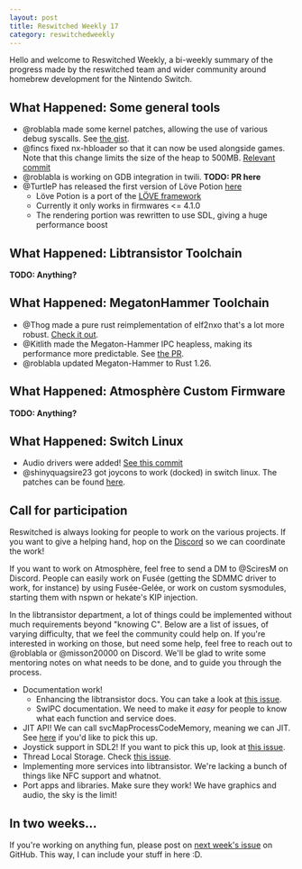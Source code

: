 ```yaml
---
layout: post
title: Reswitched Weekly 17
category: reswitchedweekly
---
```


Hello and welcome to Reswitched Weekly, a bi-weekly summary of the progress
made by the reswitched team and wider community around homebrew development for
the Nintendo Switch.

## What Happened: Some general tools

- @roblabla made some kernel patches, allowing the use of various debug
  syscalls. See [the gist](https://gist.github.com/roblabla/440f3ceaa0b2d3ca530c2a43fe258420).
- @fincs fixed nx-hbloader so that it can now be used alongside games. Note that
  this change limits the size of the heap to 500MB.
  [Relevant commit](https://github.com/switchbrew/nx-hbloader/commit/d6e56d487f4624237407c395b93d53bfa6e44cf6)
- @roblabla is working on GDB integration in twili. **TODO: PR here**
- @TurtleP has released the first version of Löve Potion [here](https://github.com/TurtleP/LovePotion/releases/tag/switch-1.0.0)
    - Löve Potion is a port of the [LÖVE framework](https://love2d.org)
    - Currently it only works in firmwares <= 4.1.0
    - The rendering portion was rewritten to use SDL, giving a huge performance boost

## What Happened: Libtransistor Toolchain

**TODO: Anything?**

## What Happened: MegatonHammer Toolchain

- @Thog made a pure rust reimplementation of elf2nxo that's a lot more robust.
  [Check it out](https://github.com/MegatonHammer/elf2nxo).
- @Kitlith made the Megaton-Hammer IPC heapless, making its performance more
  predictable. See [the PR](https://github.com/MegatonHammer/megaton-hammer/pull/27).
- @roblabla updated Megaton-Hammer to Rust 1.26.

## What Happened: Atmosphère Custom Firmware

**TODO: Anything?**

## What Happened: Switch Linux

- Audio drivers were added! [See this commit](https://github.com/tardyp/switch-linux/commit/9ab9a019fdf1275f1dd6b911bd7f37cb49738cbe)
- @shinyquagsire23 got joycons to work (docked) in switch linux. The patches can
  be found [here](https://github.com/shinyquagsire23/Switch-Linux/commit/1580857997fb6d77f2f9b63f23d95ad68f420210).


## Call for participation

Reswitched is always looking for people to work on the various projects. If you
want to give a helping hand, hop on the [Discord] so we can coordinate the work!

If you want to work on Atmosphère, feel free to send a DM to @SciresM on
Discord. People can easily work on Fusée (getting the SDMMC driver to work, for
instance) by using Fusée-Gelée, or work on custom sysmodules, starting them with
nspwn or hekate's KIP injection.

In the libtransistor department, a lot of things could be implemented without
much requirements beyond "knowing C". Below are a list of issues, of varying
difficulty, that we feel the community could help on. If you're interested in
working on those, but need some help, feel free to reach out to @roblabla or
@misson20000 on Discord. We'll be glad to write some mentoring notes on what
needs to be done, and to guide you through the process.

- Documentation work!
  - Enhancing the libtransistor docs. You can take a look at
	[this issue](https://github.com/reswitched/libtransistor/issues/89).
  - SwIPC documentation. We need to make it *easy* for people to know what each
	function and service does.
- JIT API! We can call svcMapProcessCodeMemory, meaning we can
  JIT. See [here](https://github.com/reswitched/libtransistor/issues/119) if
  you'd like to pick this up.
- Joystick support in SDL2! If you want to pick this up, look at [this issue](https://github.com/reswitched/sdl-libtransistor/issues/1).
- Thread Local Storage. Check [this issue](https://github.com/reswitched/libtransistor/issues/91).
- Implementing more services into libtransistor. We're lacking a bunch of things
  like NFC support and whatnot.
- Port apps and libraries. Make sure they work! We have graphics and audio, the
  sky is the limit!

## In two weeks...

If you're working on anything fun, please post on [next week's issue] on GitHub.
This way, I can include your stuff in here :D.

[next week's issue]: TODO
[Discord]: https://discordapp.com/invite/DThbZ7z


